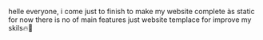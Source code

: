 helle everyone, i come just to finish to make my website complete às static 
for now there is no of main features just website templace for improve my skils🔥💪
